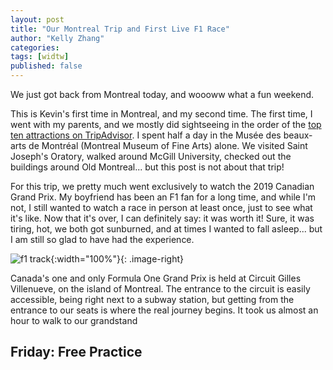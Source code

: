 ```yaml
---
layout: post
title: "Our Montreal Trip and First Live F1 Race"
author: "Kelly Zhang"
categories:
tags: [widtw]
published: false
---
```


We just got back from Montreal today, and woooww what a fun weekend.

This is Kevin's first time in Montreal, and my second time. The first time, I went with my parents, and we mostly did sightseeing in the order of the [top ten attractions on TripAdvisor](https://www.tripadvisor.ca/Attractions-g155032-Activities-Montreal_Quebec.html). I spent half a day in the Musée des beaux-arts de Montréal (Montreal Museum of Fine Arts) alone. We visited Saint Joseph's Oratory, walked around McGill University, checked out the buildings around Old Montreal... but this post is not about that trip!

For this trip, we pretty much went exclusively to watch the 2019 Canadian Grand Prix. My boyfriend has been an F1 fan for a long time, and while I'm not, I still wanted to watch a race in person at least once, just to see what it's like. Now that it's over, I can definitely say: it was worth it! Sure, it was tiring, hot, we both got sunburned, and at times I wanted to fall asleep... but I am still so glad to have had the experience.

![f1 track](/blog/images/f1-1.jpg){:width="100%"}{: .image-right}

Canada's one and only Formula One Grand Prix is held at Circuit Gilles Villenueve, on the island of Montreal. The entrance to the circuit is easily accessible, being right next to a subway station, but getting from the entrance to our seats is where the real journey begins. It took us almost an hour to walk to our grandstand

## Friday: Free Practice
